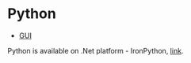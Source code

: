 # Python

- [GUI](gui)

Python is available on .Net platform - IronPython, [link](http://ironpython.net/).
